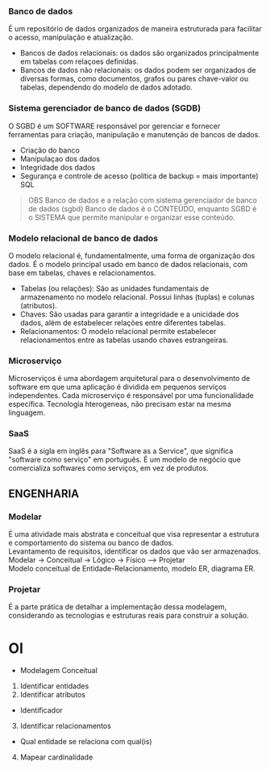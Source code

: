 ### Banco de dados
  É um repositório de dados organizados de maneira estruturada para facilitar o acesso, manipulação e atualização.
  - Bancos de dados relacionais: os dados são organizados principalmente em tabelas com relaçoes definidas.
  - Bancos de dados não relacionais:  os dados podem ser organizados de diversas formas, como documentos, grafos ou pares chave-valor ou tabelas, dependendo do modelo de dados adotado.

### Sistema gerenciador de banco de dados (SGDB)
  O SGBD é um SOFTWARE responsável por gerenciar e fornecer ferramentas para criação, manipulação e manutenção de bancos de dados.
  - Criação do banco
  - Manipulaçao dos dados
  - Integridade dos dados
  - Segurança e controle de acesso (política de backup = mais importante)
  SQL

> OBS
Banco de dados e a relação com sistema gerenciador de banco de dados (sgbd)
Banco de dados é o CONTEÚDO, enquanto SGBD é o SISTEMA que permite manipular e organizar esse conteúdo.

### Modelo relacional de banco de dados
  O modelo relacional é, fundamentalmente, uma forma de organização dos dados. É o modelo principal usado em banco de dados relacionais, com base em tabelas, chaves e relacionamentos.
  - Tabelas (ou relações): São as unidades fundamentais de armazenamento no modelo relacional. Possui linhas (tuplas) e colunas (atributos).
  - Chaves: São usadas para garantir a integridade e a unicidade dos dados, além de estabelecer relações entre diferentes tabelas.
  - Relacionamentos: O modelo relacional permite estabelecer relacionamentos entre as tabelas usando chaves estrangeiras.

### Microserviço
  Microserviços é uma abordagem arquitetural para o desenvolvimento de software em que uma aplicação é dividida em pequenos serviços independentes.
  Cada microserviço é responsável por uma funcionalidade específica. 
  Tecnologia hterogeneas, não precisam estar na mesma linguagem.

### SaaS
  SaaS é a sigla em inglês para "Software as a Service", que significa "software como serviço" em português. É um modelo de negócio que comercializa softwares como serviços, em vez de produtos. 

## ENGENHARIA
### Modelar
  É uma atividade mais abstrata e conceitual que visa representar a estrutura e comportamento do sistema ou banco de dados.  
  Levantamento de requisitos, identificar os dados que vão ser armazenados.  
  Modelar -> Conceitual -> Lógico -> Físico --> Projetar  
  Modelo conceitual de Entidade-Relacionamento, modelo ER, diagrama ER.

### Projetar
  É a parte prática de detalhar a implementação dessa modelagem, considerando as tecnologias e estruturas reais para construir a solução.


# OI
- Modelagem Conceitual
1) Identificar entidades
2) Identificar atributos
  - Identificador
3) Identificar relacionamentos
  - Qual entidade se relaciona com qual(is)
4) Mapear cardinalidade

